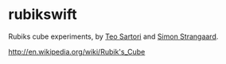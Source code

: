 # rubikswift
Rubiks cube experiments, by [Teo Sartori](https://twitter.com/neoteo) and [Simon Strangaard](https://twitter.com/neoneye).

http://en.wikipedia.org/wiki/Rubik's_Cube
